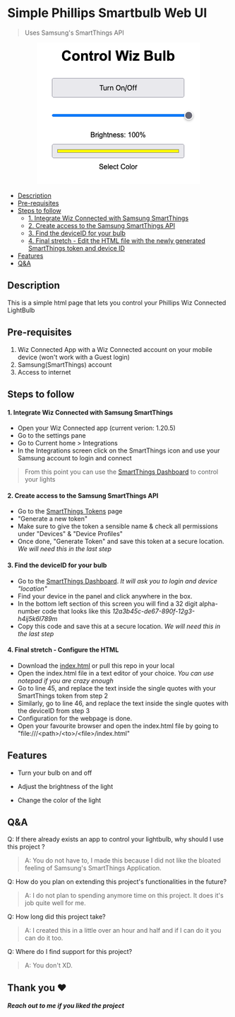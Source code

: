 # Simple Phillips Smartbulb Web UI
>
> Uses Samsung's SmartThings API

<p align="center">
  <img alt="Image of implementation" src="./assets/Screenshot 2024-10-13 at 19-34-53 SmartThings Wiz Bulb Control.png">
</p>

<!--toc:start-->
- [Description](#description)
- [Pre-requisites](#pre-requisites)
- [Steps to follow](#steps-to-follow)
  - [1. Integrate Wiz Connected with Samsung SmartThings](#1-integrate-wiz-connected-with-samsung-smartthings)
  - [2. Create access to the Samsung SmartThings API](#2-create-access-to-the-samsung-smartthings-api)
  - [3. Find the deviceID for your bulb](#3-find-the-deviceid-for-your-bulb)
  - [4. Final stretch - Edit the HTML file with the newly generated SmartThings token and device ID](#4-final-stretch-edit-the-html-file-with-the-newly-generated-smartthings-token-and-device-id)
- [Features](#features)
- [Q&A](#qa)
<!--toc:end-->

## Description

This is a simple html page that lets you control your Phillips Wiz Connected LightBulb

## Pre-requisites

1. Wiz Connected App with a Wiz Connected account on your mobile device (won't work with a Guest login)
2. Samsung(SmartThings) account
3. Access to internet

## Steps to follow

#### 1. Integrate Wiz Connected with Samsung SmartThings

- Open your Wiz Connected app (current verion: 1.20.5)
- Go to the settings pane
- Go to Current home > <Home name of your device> Integrations
- In the Integrations screen click on the SmartThings icon and use your Samsung account to login and connect

> From this point you can use the [SmartThings Dashboard](https://my.smartthings.com/) to control your lights

#### 2. Create access to the Samsung SmartThings API

- Go to the [SmartThings Tokens]("https://account.smartthings.com/tokens") page
- "Generate a new token"
- Make sure to give the token a sensible name & check all permissions under "Devices" & "Device Profiles"
- Once done, "Generate Token" and save this token at a secure location. *We will need this in the last step*

#### 3. Find the deviceID for your bulb

- Go to the [SmartThings Dashboard](https://my.smartthings.com/). *It will ask you to login and device "location"*
- Find your device in the panel and click anywhere in the box.
- In the bottom left section of this screen you will find a 32 digit alpha-number code that looks like this *12a3b45c-de67-890f-12g3-h4ij5k6l789m*
- Copy this code and save this at a secure location. *We will need this in the last step*

#### 4. Final stretch - Configure the HTML

- Download the [index.html](https://github.com/achaldesai/lightBulb/blob/main/index.html) or pull this repo in your local
- Open the index.html file in a text editor of your choice. *You can use notepad if you are crazy enough*
- Go to line 45, and replace the text inside the single quotes with your SmartThings token from step 2
- Similarly, go to line 46, and replace the text inside the single quotes with the deviceID from step 3
- Configuration for the webpage is done.
- Open your favourite browser and open the index.html file by going to "file:///\<path\>/\<to\>/\<file\>/index.html"

## Features

- Turn your bulb on and off

- Adjust the brightness of the light

- Change the color of the light

## Q&A

Q: If there already exists an app to control your lightbulb, why should I use this project ?
> A: You do not have to, I made this because I did not like the bloated feeling of Samsung's SmartThings Application.

Q: How do you plan on extending this project's functionalities in the future?
> A: I do not plan to spending anymore time on this project. It does it's job quite well for me.

Q: How long did this project take?
> A: I created this in a little over an hour and half and if I can do it you can do it too.

Q: Where do I find support for this project?
> A: You don't XD.

## Thank you ❤️

#### *Reach out to me if you liked the project*
